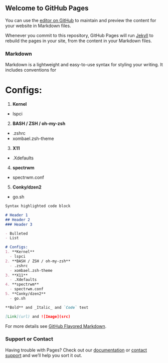 ## Welcome to GitHub Pages

You can use the [editor on GitHub](https://github.com/xombael/Gentoo/edit/master/README.md) to maintain and preview the content for your website in Markdown files.

Whenever you commit to this repository, GitHub Pages will run [Jekyll](https://jekyllrb.com/) to rebuild the pages in your site, from the content in your Markdown files.

### Markdown

Markdown is a lightweight and easy-to-use syntax for styling your writing. It includes conventions for


# Configs:
1. **Kernel**
  - lspci
2. **BASH / ZSH / oh-my-zsh**
  - .zshrc
  - xombael.zsh-theme
3. **X11**
  - .Xdefaults
4. **spectrwm**
  - spectrwm.conf
5. **Conky/dzen2**
  - go.sh

```markdown
Syntax highlighted code block

# Header 1
## Header 2
### Header 3

- Bulleted
- List

# Configs:
1. **Kernel**
  - lspci
2. **BASH / ZSH / oh-my-zsh**
  - .zshrc
  - xombael.zsh-theme
3. **X11**
  - .Xdefaults
4. **spectrwm**
  - spectrwm.conf
5. **Conky/dzen2**
  - go.sh

**Bold** and _Italic_ and `Code` text

[Link](url) and ![Image](src)
```

For more details see [GitHub Flavored Markdown](https://guides.github.com/features/mastering-markdown/).

### Support or Contact

Having trouble with Pages? Check out our [documentation](https://help.github.com/categories/github-pages-basics/) or [contact support](https://github.com/contact) and we’ll help you sort it out.
